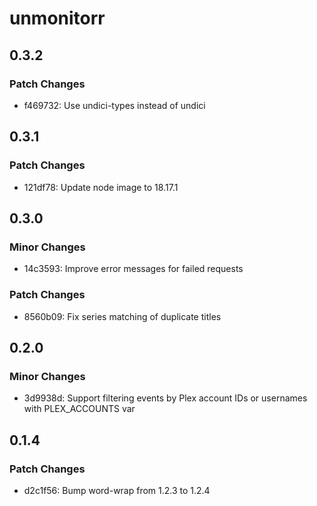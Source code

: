 # unmonitorr

## 0.3.2

### Patch Changes

- f469732: Use undici-types instead of undici

## 0.3.1

### Patch Changes

- 121df78: Update node image to 18.17.1

## 0.3.0

### Minor Changes

- 14c3593: Improve error messages for failed requests

### Patch Changes

- 8560b09: Fix series matching of duplicate titles

## 0.2.0

### Minor Changes

- 3d9938d: Support filtering events by Plex account IDs or usernames with PLEX_ACCOUNTS var

## 0.1.4

### Patch Changes

- d2c1f56: Bump word-wrap from 1.2.3 to 1.2.4
